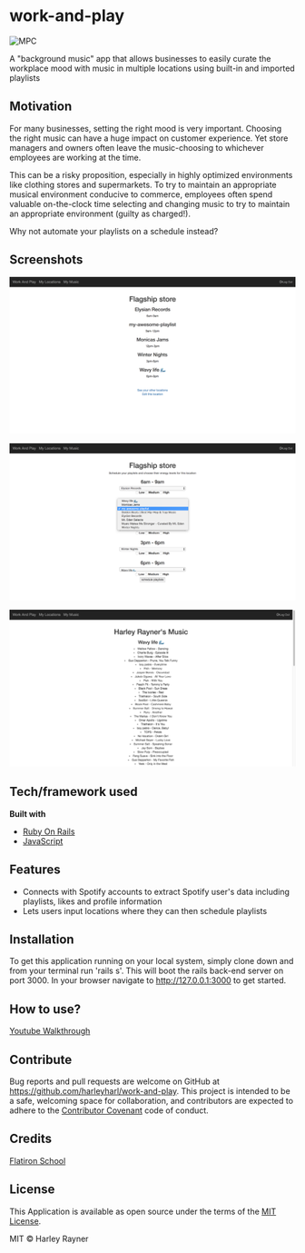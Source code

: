 # work-and-play

![MPC](images/music-notes)

A "background music" app that allows businesses to easily curate the workplace mood with music in multiple locations using built-in and imported playlists

## Motivation
For many businesses, setting the right mood is very important. Choosing the right music can have a huge impact on customer experience. Yet store managers and owners often leave the music-choosing to whichever employees are working at the time.

This can be a risky proposition, especially in highly optimized environments like clothing stores and supermarkets. To try to maintain an appropriate musical environment conducive to commerce, employees often spend valuable on-the-clock time selecting and changing music to try to maintain an appropriate environment (guilty as charged!).

Why not automate your playlists on a schedule instead?

## Screenshots

![Location Page](images/location-page.png)

![Scheduling Page](images/scheduling-playlists.png)

![Playlist Page](images/playlist-page.png)

## Tech/framework used

<b>Built with</b>
- [Ruby On Rails](https://rubyonrails.org/)
- [JavaScript](https://developer.mozilla.org/en-US/docs/Web/JavaScript)

## Features

- Connects with Spotify accounts to extract Spotify user's data including playlists, likes and profile information
- Lets users input locations where they can then schedule playlists

## Installation

To get this application running on your local system, simply clone down and from your terminal run 'rails s'. This will boot the rails back-end server on port 3000. In your browser navigate to http://127.0.0.1:3000 to get started.

## How to use?

[Youtube Walkthrough](https://www.youtube.com/watch?v=ts-TuOO-IoE)

## Contribute

Bug reports and pull requests are welcome on GitHub at https://github.com/harleyharl/work-and-play. This project is intended to be a safe, welcoming space for collaboration, and contributors are expected to adhere to the [Contributor Covenant](https://www.contributor-covenant.org/) code of conduct.

## Credits

[Flatiron School](https://flatironschool.com/)

## License
This Application is available as open source under the terms of the [MIT License](https://opensource.org/licenses/MIT).

MIT © Harley Rayner

